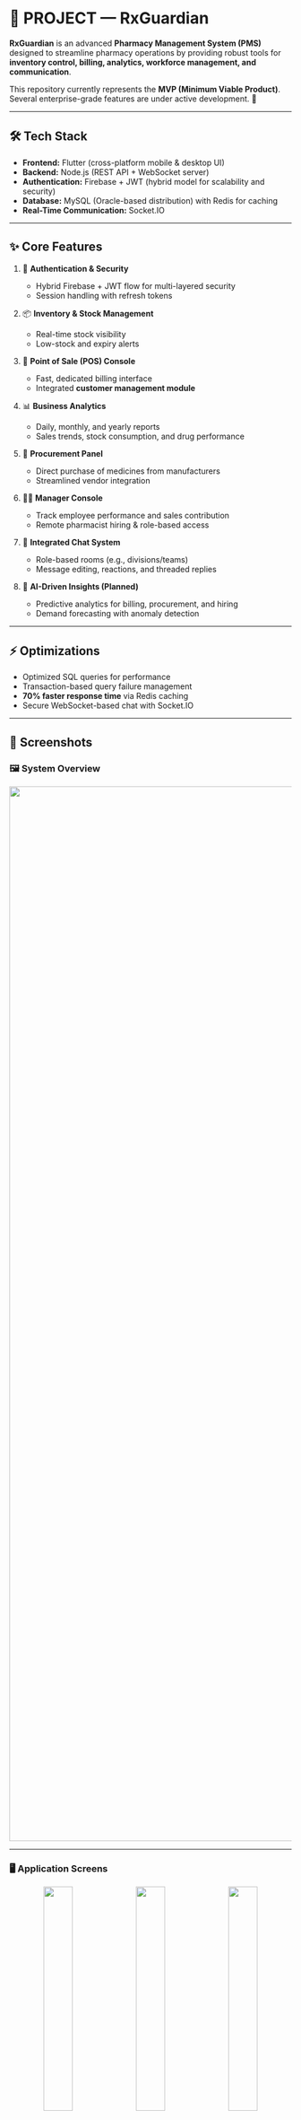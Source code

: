 # 💊 PROJECT — RxGuardian

**RxGuardian** is an advanced **Pharmacy Management System (PMS)** designed to streamline pharmacy operations by providing robust tools for **inventory control, billing, analytics, workforce management, and communication**.  

This repository currently represents the **MVP (Minimum Viable Product)**. Several enterprise-grade features are under active development. 🚀  

---

## 🛠️ Tech Stack
- **Frontend:** Flutter (cross-platform mobile & desktop UI)  
- **Backend:** Node.js (REST API + WebSocket server)  
- **Authentication:** Firebase + JWT (hybrid model for scalability and security)  
- **Database:** MySQL (Oracle-based distribution) with Redis for caching  
- **Real-Time Communication:** Socket.IO  

---

## ✨ Core Features

1. 🔐 **Authentication & Security**  
   - Hybrid Firebase + JWT flow for multi-layered security  
   - Session handling with refresh tokens  

2. 📦 **Inventory & Stock Management**  
   - Real-time stock visibility  
   - Low-stock and expiry alerts  

3. 🧾 **Point of Sale (POS) Console**  
   - Fast, dedicated billing interface  
   - Integrated **customer management module**  

4. 📊 **Business Analytics**  
   - Daily, monthly, and yearly reports  
   - Sales trends, stock consumption, and drug performance  

5. 🛒 **Procurement Panel**  
   - Direct purchase of medicines from manufacturers  
   - Streamlined vendor integration  

6. 🧑‍💼 **Manager Console**  
   - Track employee performance and sales contribution  
   - Remote pharmacist hiring & role-based access  

7. 💬 **Integrated Chat System**  
   - Role-based rooms (e.g., divisions/teams)  
   - Message editing, reactions, and threaded replies  

8. 🤖 **AI-Driven Insights (Planned)**  
   - Predictive analytics for billing, procurement, and hiring  
   - Demand forecasting with anomaly detection  

---

## ⚡ Optimizations
- Optimized SQL queries for performance  
- Transaction-based query failure management  
- **70% faster response time** via Redis caching  
- Secure WebSocket-based chat with Socket.IO  

---

## 📸 Screenshots

### 🖼️ System Overview
<p align="center">

  <img width="4291" height="1881" alt="er drawio" src="https://github.com/user-attachments/assets/aa551615-2f5d-419f-bf23-5baed46db559" />

</p>

---

### 🖥️ Application Screens
<p align="center">
  <img src="https://github.com/user-attachments/assets/a4fdb8b5-187f-47c4-969c-485b9706208a" width="32%" />
  <img src="https://github.com/user-attachments/assets/5a952278-1dfd-4dce-ba40-a1dfcded567a" width="32%" />
  <img src="https://github.com/user-attachments/assets/035c7adb-e54d-426e-8828-24dd1d3404ce" width="32%" />
</p>

<p align="center">
  <img src="https://github.com/user-attachments/assets/dfa3435c-708e-47a6-a667-bd2a0283c814" width="32%" />
  <img src="https://github.com/user-attachments/assets/799b8ca9-4483-4591-ad86-afb9339d87ee" width="32%" />
  <img src="https://github.com/user-attachments/assets/daee8200-c528-4c4c-b10a-b1827ac0d23b" width="32%" />
</p>

<p align="center">
  <img src="https://github.com/user-attachments/assets/6ba07ec3-8ec0-42ca-8b73-afc8301fbc72" width="32%" />
  <img src="https://github.com/user-attachments/assets/60574422-0e4f-44bb-bc94-e5c9cb52deb5" width="32%" />
  <img src="https://github.com/user-attachments/assets/fee60de6-3781-4f6c-a769-878bf4259a8d" width="32%" />
</p>

<p align="center">
  <img src="https://github.com/user-attachments/assets/2e489a6b-28e5-45ce-b636-36cdeec557e0" width="32%" />
  <img src="https://github.com/user-attachments/assets/5a801e47-6648-4edc-b6ae-9bf115b1caae" width="32%" />
  <img src="https://github.com/user-attachments/assets/0cdc7e87-4293-406e-827c-f201caffb421" width="32%" />
</p>
<p>
<img src="https://github.com/user-attachments/assets/04278483-ea17-403e-b5d8-5cdb69882b37" width="32%"  />
<img src="https://github.com/user-attachments/assets/2b22499d-0b83-4009-be87-f4b9d52d5bfd" width="32%"/>

</p>

---

## 🚀 Future Roadmap
- AI-powered demand forecasting  
- Multi-store integration  
- Mobile-friendly dashboards  
- Real-time notifications for stock-outs  
- Integration with medical insurance providers  

---
## Testing locally
- Create a new connection with port `3306` in work bench and on root terminal run  `nodemon index.js`, also set `env` file accordingly
## Testing with Docker
- If first time,Create a new connection in workbench with port `9696` and password `RxGuardian@123`(u can change in compose file) in workbench and run  `docker-compose up --build`, if not fist time ie the container is already created, run `docker-compose up` will be enough
- Suppose you made some change in code, then since the volume of code is also defined in copose file it will be synced, you just have  to restart server using `docker restart rx_node`, rx_node is the container name i have given  for node.
- Suppose u want to enter bash/shell of `rx_node`(lets say), run `docker exec -it rx_node sh` and for sql run `docker exec -it rx_sql mysql -u root -p`
- Suppose u want to install some node_package too, restarting server wont work coz since they are large they arent synced in volume, run command `docker exec -it rx_node npm install <package_name>
`

## 👨‍💻 Contributors
- Built with ❤️ by **Suhail**





